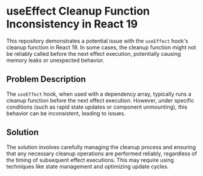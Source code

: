 # useEffect Cleanup Function Inconsistency in React 19

This repository demonstrates a potential issue with the `useEffect` hook's cleanup function in React 19.  In some cases, the cleanup function might not be reliably called before the next effect execution, potentially causing memory leaks or unexpected behavior.

## Problem Description

The `useEffect` hook, when used with a dependency array, typically runs a cleanup function before the next effect execution. However, under specific conditions (such as rapid state updates or component unmounting), this behavior can be inconsistent, leading to issues.

## Solution

The solution involves carefully managing the cleanup process and ensuring that any necessary cleanup operations are performed reliably, regardless of the timing of subsequent effect executions.  This may require using techniques like state management and optimizing update cycles.